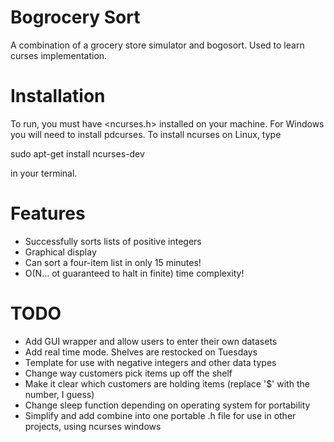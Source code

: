 # Bogrocery Sort
A combination of a grocery store simulator and bogosort. Used to learn curses implementation.

# Installation
To run, you must have <ncurses.h> installed on your machine. For Windows you will need to install pdcurses.
To install ncurses on Linux, type

sudo apt-get install ncurses-dev

in your terminal.

# Features
- Successfully sorts lists of positive integers
- Graphical display
- Can sort a four-item list in only 15 minutes!
- O(N... ot guaranteed to halt in finite) time complexity!

# TODO
- Add GUI wrapper and allow users to enter their own datasets
- Add real time mode. Shelves are restocked on Tuesdays
- Template for use with negative integers and other data types
- Change way customers pick items up off the shelf
- Make it clear which customers are holding items (replace '$' with the number, I guess)
- Change sleep function depending on operating system for portability
- Simplify and add combine into one portable .h file for use in other projects, using ncurses windows
